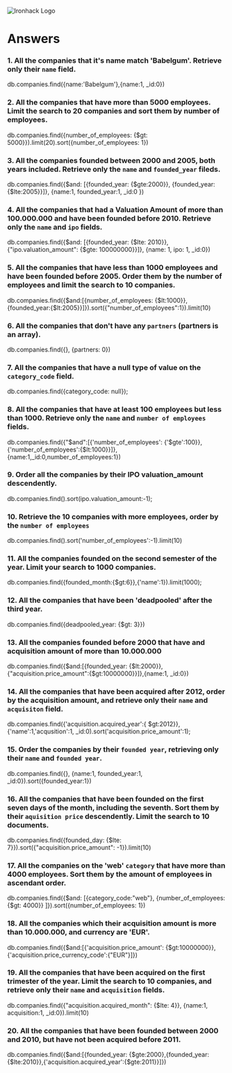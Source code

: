 ![Ironhack Logo](https://i.imgur.com/1QgrNNw.png)

# Answers

### 1. All the companies that it's name match 'Babelgum'. Retrieve only their `name` field.

db.companies.find({name:'Babelgum'},{name:1, _id:0})


### 2. All the companies that have more than 5000 employees. Limit the search to 20 companies and sort them by **number of employees**.

db.companies.find({number_of_employees: {$gt: 5000}}).limit(20).sort({number_of_employees: 1})


### 3. All the companies founded between 2000 and 2005, both years included. Retrieve only the `name` and `founded_year` fileds.

db.companies.find({$and: [{founded_year: {$gte:2000}}, {founded_year: {$lte:2005}}]}, {name:1, founded_year:1, _id:0 })


### 4. All the companies that had a Valuation Amount of more than 100.000.000 and have been founded before 2010. Retrieve only the `name` and `ipo` fields.

db.companies.find({$and: [{founded_year: {$lte: 2010}},{"ipo.valuation_amount": {$gte: 100000000}}]}, {name: 1, ipo: 1, _id:0})


### 5. All the companies that have less than 1000 employees and have been founded before 2005. Order them by the number of employees and limit the search to 10 companies.

db.companies.find({$and:[{number_of_employees: {$lt:1000}},{founded_year:{$lt:2005}}]}).sort({"number_of_employees":1}).limit(10)


### 6. All the companies that don't have any `partners` (partners is an array).

db.companies.find({}, {partners: 0})


### 7. All the companies that have a null type of value on the `category_code` field.

db.companies.find({category_code: null});


### 8. All the companies that have at least 100 employees but less than 1000. Retrieve only the `name` and `number of employees` fields.

db.companies.find({"$and":[{'number_of_employees': {'$gte':100}},{'number_of_employees':{\$lt:1000}}]},{name:1,\_id:0,number_of_employees:1})


### 9. Order all the companies by their IPO valuation_amount descendently.

db.companies.find().sort(ipo.valuation_amount:-1);


### 10. Retrieve the 10 companies with more employees, order by the `number of employees`

db.companies.find().sort('number_of_employees':-1).limit(10)


### 11. All the companies founded on the second semester of the year. Limit your search to 1000 companies.

db.companies.find({founded_month:{$gt:6}},{'name':1}).limit(1000);


### 12. All the companies that have been 'deadpooled' after the third year.

db.companies.find({deadpooled_year: {$gt: 3}})


### 13. All the companies founded before 2000 that have and acquisition amount of more than 10.000.000

db.companies.find({$and:[{founded_year: {$lt:2000}},{"acquisition.price_amount":{$gt:10000000}}]},{name:1, _id:0})


### 14. All the companies that have been acquired after 2012, order by the acquisition amount, and retrieve only their `name` and `acquisiton` field.

db.companies.find({'acquisition.acquired_year':{ $gt:2012}},{'name':1,'acqusition':1, _id:0).sort('acquisition.price_amount':1);


### 15. Order the companies by their `founded year`, retrieving only their `name` and `founded year`.

db.companies.find({}, {name:1, founded_year:1, _id:0}).sort({founded_year:1})


### 16. All the companies that have been founded on the first seven days of the month, including the seventh. Sort them by their `aquisition price` descendently. Limit the search to 10 documents.

db.companies.find({founded_day: {$lte: 7}}).sort({"acquisition.price_amount": -1}).limit(10)


### 17. All the companies on the 'web' `category` that have more than 4000 employees. Sort them by the amount of employees in ascendant order.

db.companies.find({$and: [{category_code:"web"}, {number_of_employees: {$gt: 4000}} ]}).sort({number_of_employees: 1})


### 18. All the companies which their acquisition amount is more than 10.000.000, and currency are 'EUR'.

db.companies.find({$and:[{'acquisition.price_amount': {$gt:10000000}},{'acquisition.price_currency_code':{"EUR"}]})


### 19. All the companies that have been acquired on the first trimester of the year. Limit the search to 10 companies, and retrieve only their `name` and `acquisition` fields.

db.companies.find({"acquisition.acquired_month": {$lte: 4}}, {name:1, acquisition:1, _id:0}).limit(10)


### 20. All the companies that have been founded between 2000 and 2010, but have not been acquired before 2011.

db.companies.find({$and:[{founded_year: {$gte:2000},{founded_year:{$lte:2010}},{'acquisition.acquired_year':{$gte:2011}}]})

